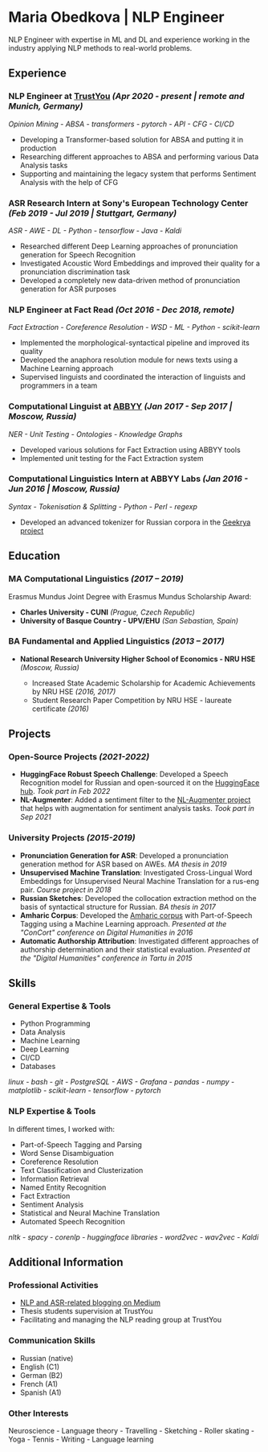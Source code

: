 # Maria Obedkova | NLP Engineer

NLP Engineer with expertise in ML and DL and experience working in the industry applying NLP methods to real-world problems.

## Experience

### NLP Engineer at **[TrustYou](https://www.trustyou.com/)** *(Apr 2020 - present | remote and Munich, Germany)*

*Opinion Mining - ABSA - transformers - pytorch - API - CFG - CI/CD*

* Developing a Transformer-based solution for ABSA and putting it in production
* Researching different approaches to ABSA and performing various Data Analysis tasks
* Supporting and maintaining the legacy system that performs Sentiment Analysis with the help of CFG

### ASR Research Intern at **Sony's European Technology Center** *(Feb 2019 - Jul 2019 | Stuttgart, Germany)*

*ASR - AWE - DL - Python - tensorflow - Java - Kaldi*

* Researched different Deep Learning approaches of pronunciation generation for Speech Recognition
* Investigated Acoustic Word Embeddings and improved their quality for a pronunciation discrimination task
* Developed a completely new data-driven method of pronunciation generation for ASR purposes

### NLP Engineer at **Fact Read** *(Oct 2016 - Dec 2018, remote)* 

*Fact Extraction - Coreference Resolution - WSD - ML - Python - scikit-learn*

* Implemented the morphological-syntactical pipeline and improved its quality
* Developed the anaphora resolution module for news texts using a Machine Learning approach
* Supervised linguists and coordinated the interaction of linguists and programmers in a team

### Computational Linguist at **[ABBYY](https://www.abbyy.com/)** *(Jan 2017 - Sep 2017 | Moscow, Russia)*

*NER - Unit Testing - Ontologies - Knowledge Graphs*
* Developed various solutions for Fact Extraction using ABBYY tools
* Implemented unit testing for the Fact Extraction system

### Computational Linguistics Intern at **ABBYY Labs** *(Jan 2016 - Jun 2016 | Moscow, Russia)*

*Syntax - Tokenisation & Splitting - Python - Perl - regexp*
* Developed an advanced tokenizer for Russian corpora in the [Geekrya project](http://www.webcorpora.ru/)

## Education

### MA Computational Linguistics *(2017 – 2019)*

Erasmus Mundus Joint Degree with Erasmus Mundus Scholarship Award:
* **Charles University - CUNI** *(Prague, Czech Republic)*
* **University of Basque Country - UPV/EHU** *(San Sebastian, Spain)*

### BA Fundamental and Applied Linguistics *(2013 – 2017)*

* **National Research University Higher School of Economics - NRU HSE** *(Moscow, Russia)*

  * Increased State Academic Scholarship for Academic Achievements by NRU HSE *(2016, 2017)*
  * Student Research Paper Competition by NRU HSE - laureate certificate *(2016)*

## Projects

### Open-Source Projects *(2021-2022)*
* **HuggingFace Robust Speech Challenge**: Developed a Speech Recognition model for Russian and open-sourced it on the [HuggingFace hub](https://huggingface.co/models?other=robust-speech-event). *Took part in Feb 2022*
* **NL-Augmenter**: Added a sentiment filter to the [NL-Augmenter project](https://github.com/GEM-benchmark/NL-Augmenter) that helps with augmentation for sentiment analysis tasks. *Took part in Sep 2021*

### University Projects *(2015-2019)*
* **Pronunciation Generation for ASR**: Developed a pronunciation generation method for ASR based on AWEs. *MA thesis in 2019*
* **Unsupervised Machine Translation**: Investigated Cross-Lingual Word Embeddings for Unsupervised Neural Machine Translation for a rus-eng pair. *Course project in 2018*
* **Russian Sketches**: Developed the collocation extraction method on the basis of syntactical structure for Russian. *BA thesis in 2017*
* **Amharic Corpus**: Developed the [Amharic corpus](http://www.web-corpora.net/AmharicCorpus/search/) with Part-of-Speech Tagging using a Machine Learning
approach. *Presented at the "ConCort" conference on Digital Humanities in 2016*
* **Automatic Authorship Attribution**: Investigated different approaches of authorship determination and their statistical evaluation. *Presented at the "Digital Humanities" conference in Tartu in 2015*

## Skills

### General Expertise & Tools
* Python Programming
* Data Analysis
* Machine Learning
* Deep Learning
* CI/CD
* Databases

*linux - bash - git - PostgreSQL - AWS - Grafana - pandas - numpy - matplotlib - scikit-learn - tensorflow - pytorch*

### NLP Expertise & Tools
In different times, I worked with:
* Part-of-Speech Tagging and Parsing
* Word Sense Disambiguation
* Coreference Resolution
* Text Classification and Clusterization
* Information Retrieval
* Named Entity Recognition
* Fact Extraction
* Sentiment Analysis
* Statistical and Neural Machine Translation
* Automated Speech Recognition

*nltk - spacy - corenlp - huggingface libraries - word2vec - wav2vec - Kaldi*

## Additional Information

### Professional Activities
* [NLP and ASR-related blogging on Medium](https://medium.com/@maobedkova)
* Thesis students supervision at TrustYou
* Facilitating and managing the NLP reading group at TrustYou

### Communication Skills
* Russian (native)
* English (C1)
* German (B2)
* French (A1)
* Spanish (A1)

### Other Interests
Neuroscience - Language theory - Travelling - Sketching - Roller skating - Yoga - Tennis - Writing - Language learning
